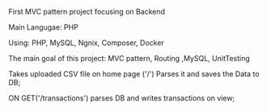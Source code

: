 First MVC pattern project focusing on Backend

Main Langugae: PHP

Using: PHP, MySQL, Ngnix, Composer, Docker

The main goal of this project:
MVC pattern, Routing ,MySQL, UnitTesting
      

Takes uploaded CSV file on home page ('/')
Parses it and saves the Data to DB;

ON GET('/transactions') parses DB
and writes transactions on view;
